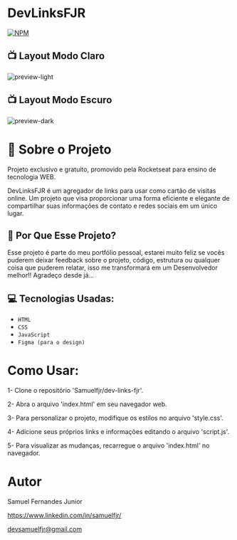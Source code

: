 # DevLinksFJR
[![NPM](https://img.shields.io/npm/l/react)](https://github.com/Samuelfjr/dev-links-fjr/blob/main/LICENSE) 

## :tv: Layout Modo Claro
![preview-light](https://github.com/Samuelfjr/dev-links-fjr/assets/79173261/8230b148-bff6-422c-a9d9-e8ab652bb9c2)

## :tv: Layout Modo Escuro
![preview-dark](https://github.com/Samuelfjr/dev-links-fjr/assets/79173261/0d3f6f31-b37b-458e-9175-b64d215d6902)

# :rocket: Sobre o Projeto

Projeto exclusivo e gratuito, promovido pela Rocketseat para ensino de tecnologia WEB.

DevLinksFJR é um agregador de links para usar como cartão de visitas online.
Um projeto que visa proporcionar uma forma eficiente e elegante de compartilhar suas informações de contato e redes sociais em um único lugar.

## :information_desk_person: Por Que Esse Projeto?

Esse projeto é parte do meu portfólio pessoal, estarei muito feliz se vocês puderem deixar feedback sobre o projeto, 
código, estrutura ou qualquer coisa que puderem relatar, isso me transformará em um Desenvolvedor melhor!! Agradeço desde já...

## :computer: Tecnologias Usadas:

- `HTML`
- `CSS`
- `JavaScript`
- `Figma (para o design)`

# Como Usar:

1- Clone o repositório 'Samuelfjr/dev-links-fjr'.

2- Abra o arquivo 'index.html' em seu navegador web.

3- Para personalizar o projeto, modifique os estilos no arquivo 'style.css'.

4- Adicione seus próprios links e informações editando o arquivo 'script.js'.

5- Para visualizar as mudanças, recarregue o arquivo 'index.html' no navegador.

# Autor

Samuel Fernandes Junior

https://www.linkedin.com/in/samuelfjr/ 

devsamuelfjr@gmail.com
